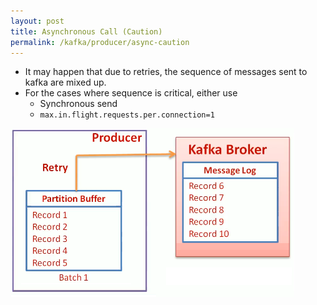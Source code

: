 ```yaml
---
layout: post
title: Asynchronous Call (Caution)
permalink: /kafka/producer/async-caution
---
```


- It may happen that due to retries, the sequence of messages sent to kafka are mixed up.
- For the cases where sequence is critical, either use
  - Synchronous send
  - `max.in.flight.requests.per.connection=1`

![](https://github.com/arpit04tripathi/files-cdn/raw/cdn/kafka/producer-async-batch.png)
